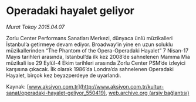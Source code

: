 # Operadaki hayalet geliyor

*Murat Tokay 2015.04.07*

<div class="pNewsDetailMainContent" itemprop="articleBody">
 <p>
  Zorlu Center Performans Sanatları Merkezi, dünyaca ünlü müzikalleri İstanbul’a getirmeye devam ediyor. Broadway’in yine en uzun soluklu müzikallerinden “The Phantom of the Opera-Operadaki Hayalet” 7 Nisan-17 Mayıs tarihleri arasında, İstanbul’da ilk kez 2008’de sahnelenen Mamma Mia müzikali ise 29 Eylül-4 Ekim tarihleri arasında Zorlu Center PSM’de izleyici karşısına çıkacak. İlk olarak 1986’da Londra’da sahnelenen Operadaki Hayalet, birçok kez beyazperdeye de uyarlandı.
 </p>
</div>


Kaynak: [www.aksiyon.com.tr](http://www.aksiyon.com.tr/kultur-sanat/operadaki-hayalet-geliyor_550419), [web.archive.org (arşiv bağlantısı)](http://web.archive.org/web/20150801101738/http://www.aksiyon.com.tr/kultur-sanat/operadaki-hayalet-geliyor_550419)
